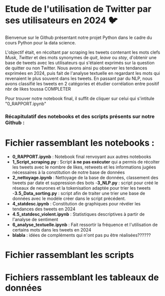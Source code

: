 # Etude de l'utilisation de Twitter par ses utilisateurs en 2024 :bird:

Bienvenue sur le Github présentant notre projet Python dans le cadre du cours Python pour la data science. 

L'objectif était, en récoltant par scraping les tweets contenant les mots clefs *Musk*, *Twitter* et des mots synonymes de *quit*, *leave* ou *stay*, d'obtenir une base de tweets avec les utilisateurs qui s'étaient exprimés sur la question de quitter ou non Twitter. Nous avons ainsi pu observer les tendances exprimées en 2024, puis fait de l'analyse textuelle en regardant les mots qui revenaient le plus souvent dans les tweets.
En passant par du NLP, nous avons classifié les tweets en 2 catégories et étudier corrélation entre positif nbr de likes toussa COMPLETER

Pour trouver notre notebook final, il suffit de cliquer sur celui qui s'intitule "0_RAPPORT.ipynb"



### Récapitulatif des notebooks et des scripts présents sur notre Github : 

# Fichier rassemblant les notebooks :

- __0_RAPPORT.ipynb__ : Notebook final renvoyant aux autres notebooks
- __1_Script_scraping.py__ : Script **à ne pas exécuter** qui a permis de récolter les tweets avec le nombre de likes, retweets et les informations jugées nécessaires à la constitution de notre base de données 
- __2_nettoyage.ipynb__ : Nettoyage de la base de données, classement des tweets par date et suppression des bots
-__3_NLP.py__ : script pour créé le réseaux de neurones et la tokenisation adaptée pour trier les tweets
-__3.5_Data_sorting.py__ : script afin de traiter une trier une base de données avec le modèle créer dans le script précédent. 
- __4_statdesc.ipynb__ : Constitution de graphiques pour révéler les tendances des tweets en 2024
- __4.5_statdesc_violent.ipynb__ : Statistiques descriptives à partir de l'analyse de sentiment
- __6_analyse_textuelle.ipynb__ : Fait ressortir la fréquence et l'utilisation de certains mots dans les tweets en 2024
- __blabla__ : idées de compléments qui n'ont pas pu être réalisées??????

# Fichier rassemblant les scripts 

# Fichiers rassemblant les tableaux de données
